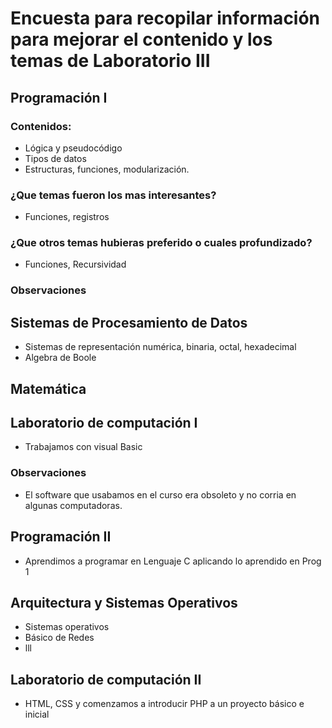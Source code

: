 # Encuesta para recopilar información para mejorar el contenido y los temas de Laboratorio III 

## Programación I 
### Contenidos:
* Lógica y pseudocódigo
* Tipos de datos
* Estructuras, funciones, modularización.
### ¿Que temas fueron los mas interesantes?
* Funciones, registros
### ¿Que otros temas hubieras preferido o cuales profundizado?
* Funciones, Recursividad
### Observaciones 


## Sistemas de Procesamiento de Datos
* Sistemas de representación numérica, binaria, octal, hexadecimal
* Algebra de Boole
## Matemática

## Laboratorio de computación I
* Trabajamos con visual Basic
### Observaciones 
* El software que usabamos en el curso era obsoleto y no corria en algunas computadoras.

## Programación II
* Aprendimos a programar en Lenguaje C aplicando lo aprendido en Prog 1

## Arquitectura y Sistemas Operativos
* Sistemas operativos
* Básico de Redes
* lll



## Laboratorio de computación II
* HTML, CSS y comenzamos a introducir PHP a un proyecto básico e inicial
